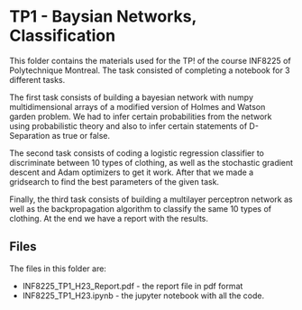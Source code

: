 # TP1 - Baysian Networks, Classification

This folder contains the materials used for the TP! of the course INF8225 of Polytechnique Montreal. The task consisted of completing a notebook for 3 different tasks.

The first task consists of building a bayesian network with numpy multidimensional arrays of a modified version of Holmes and Watson garden problem. We had to infer certain probabilities from the network using probabilistic theory and also to infer certain statements of D-Separation as true or false.

The second task consists of coding a logistic regression classifier to discriminate between 10 types of clothing, as well as the stochastic gradient descent and Adam optimizers to get it work. After that we made a gridsearch to find the best parameters of the given task.

Finally, the third task consists of building a multilayer perceptron network as well as the backpropagation algorithm to classify the same 10 types of clothing. At the end we have a report with the results.

## Files

The files in this folder are:

* INF8225_TP1_H23_Report.pdf - the report file in pdf format
* INF8225_TP1_H23.ipynb - the jupyter notebook with all the code.
